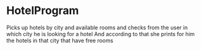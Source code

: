 # HotelProgram
Picks up hotels by city and available rooms
and checks from the user in which city he is looking for a hotel
And according to that she prints for him the hotels in that city that have free rooms
